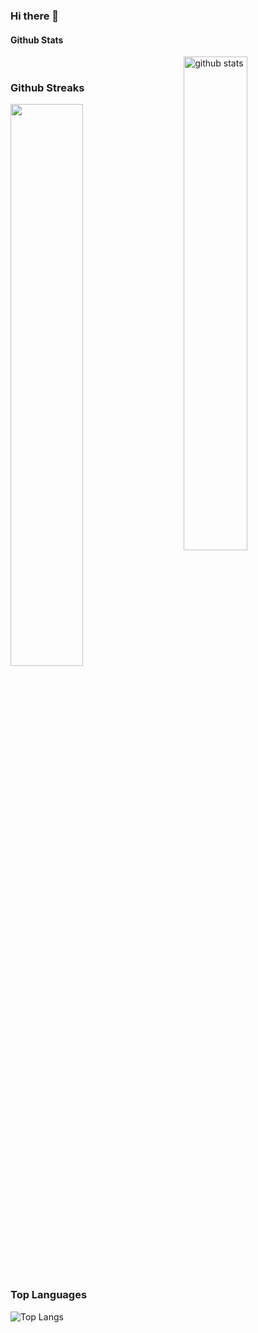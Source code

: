 ### Hi there 👋

#### Github Stats
<img src="https://github-readme-stats.vercel.app/api?username=javimata&show_icons=true&theme=gotham" alt="github stats" width="45%" align="right"/>
<br>  

### Github Streaks
<img src="https://github-readme-streak-stats.herokuapp.com/?user=javimata&theme=dark" width="48%" >
<br>  

### Top Languages
 ![Top Langs](https://github-readme-stats.vercel.app/api/top-langs/?username=javimata&layout=compact)

